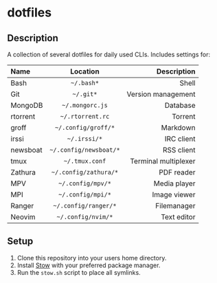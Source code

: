 # dotfiles

## Description

A collection of several dotfiles for daily used CLIs.
Includes settings for:

| Name     |        Location        |          Description |
| :------- | :--------------------: | -------------------: |
| Bash     |       `~/.bash*`       |                Shell |
| Git      |       `~/.git*`        |   Version management |
| MongoDB  |    `~/.mongorc.js`     |             Database |
| rtorrent |    `~/.rtorrent.rc`    |              Torrent |
| groff    |  `~/.config/groff/*`   |             Markdown |
| irssi    |      `~/.irssi/*`      |           IRC client |
| newsboat | `~/.config/newsboat/*` |           RSS client |
| tmux     |     `~/.tmux.conf`     | Terminal multiplexer |
| Zathura  | `~/.config/zathura/*`  |           PDF reader |
| MPV      |   `~/.config/mpv/*`    |         Media player |
| MPI      |   `~/.config/mpi/*`    |         Image viewer |
| Ranger   |  `~/.config/ranger/*`  |          Filemanager |
| Neovim   |   `~/.config/nvim/*`   |          Text editor |

## Setup

1. Clone this repository into your users home directory.
2. Install [Stow](https://www.gnu.org/software/stow/) with your preferred package
   manager.
3. Run the `stow.sh` script to place all symlinks.
